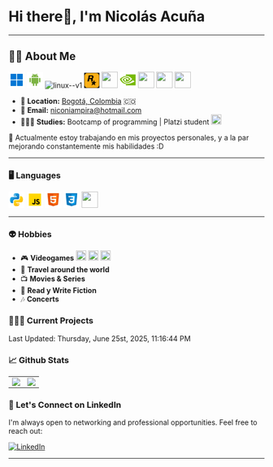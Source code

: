# **Hi there👋, I'm Nicolás Acuña**

---

## **🧑‍💻 About Me**

<img height="32" width="32" src="./assets/icons8-ventanas-11.svg" />   <img height="32" width="32" src="./assets/icons8-android-os.svg" />  <img width="32" height="32" src="https://img.icons8.com/color/48/linux--v1.png" alt="linux--v1"/>   <img height="30" width="30" src="./assets/icons8-rockstar-games.svg" />      <img height="32" width="32" src="https://cdn.jsdelivr.net/npm/simple-icons@v15/icons/amd.svg" />   <img height="32" width="32" src="./assets/icons8-nvidia.svg" />   <img height="32" width="32" src="https://cdn.jsdelivr.net/npm/simple-icons@v15/icons/githubcopilot.svg" />   <img height="32" width="32" src="https://cdn.jsdelivr.net/npm/simple-icons@v15/icons/firefoxbrowser.svg" />   <img height="32" width="32" src="https://cdn.jsdelivr.net/npm/simple-icons@v15/icons/react.svg" /> 

- 📍 **Location:** <a href="https://www.google.com/maps/search/bogot%C3%A1/@4.6486259,-74.2478946,11z" target="_blank">Bogotá, Colombia</a> 🇨🇴
- 📧 **Email:** [niconiampira@hotmail.com](mailto:niconiampira@hotmail.com)
- 👨🏼‍🎓 **Studies:** Bootcamp of programming | Platzi student  <img height="20" width="20" src="https://cdn.jsdelivr.net/npm/simple-icons@v15/icons/platzi.svg" /> 

🔭 Actualmente estoy trabajando en mis proyectos personales, y a la par mejorando constantemente mis habilidades :D

---

### 🖥️ **Languages**

<img height="32" width="32" src="./assets/icons8-python-96.svg" />  <img height="32" width="32" src="./assets/icons8-javascript-96.svg" />  <img height="32" width="32" src="./assets/icons8-html-96.svg" />  <img height="32" width="32" src="./assets/icons8-css3-96.svg" />  <img height="32" width="32" src="https://cdn.jsdelivr.net/npm/simple-icons@v15/icons/markdown.svg" />


---

### 👽 **Hobbies**

- 🎮 **Videogames** <img height="20" width="20" src="https://cdn.jsdelivr.net/npm/simple-icons@v15/icons/playstation.svg" />  <img height="20" width="20" src="https://cdn.jsdelivr.net/npm/simple-icons@v15/icons/steam.svg" />   <img height="20" width="20" src="https://cdn.jsdelivr.net/npm/simple-icons@v15/icons/playstationportable.svg" />
- 🧳 **Travel around the world**
- 📺 **Movies & Series**
- 📖 **Read y Write Fiction**
- 🎶 **Concerts**
  
### 👷🏻‍♂️ **Current Projects**

<!--RECENT_ACTIVITY:start-->
<!--RECENT_ACTIVITY:end-->
<!--RECENT_ACTIVITY:last_update-->
Last Updated: Thursday, June 25st, 2025, 11:16:44 PM
<!--RECENT_ACTIVITY:last_update_end-->

### 📈 **Github Stats**

<table><tr><td valign="top" width="50%">

<img src="https://github-readme-stats.vercel.app/api?username=NikosophosCode&show_icons=true&count_private=true&hide_border=true" align="left" style="width: 97%" />

</td><td valign="top" width="50%">

<img src="https://github-readme-stats.vercel.app/api/top-langs/?username=NikosophosCode&hide_border=true&layout=compact" align="left" style="width: 97%" />

</td></tr></table>  

### 📇 Let's Connect on LinkedIn

I'm always open to networking and professional opportunities. Feel free to reach out:

[![LinkedIn](https://img.shields.io/badge/LinkedIn-0077B5?style=for-the-badge&logo=linkedin&logoColor=white)](https://www.linkedin.com/in/nicolas-adrian-acuña-niampira-1a09aa360/)

---
